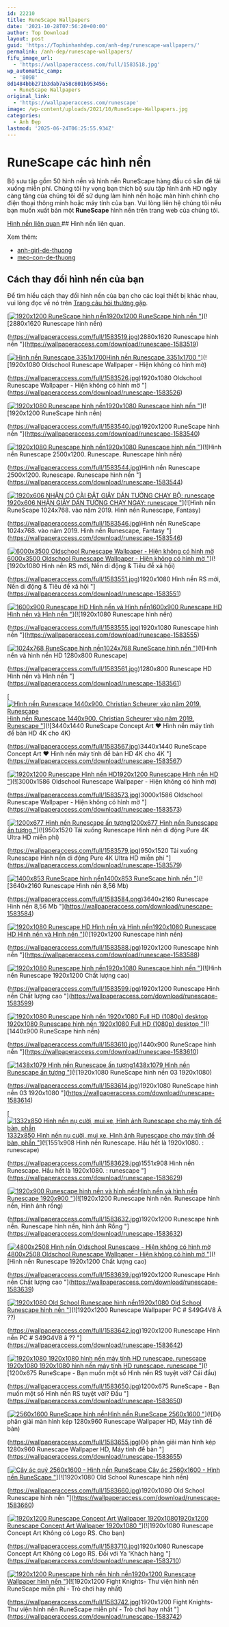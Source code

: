 ```yaml
---
id: 22210
title: RuneScape Wallpapers
date: '2021-10-28T07:56:20+00:00'
author: Top Download
layout: post
guid: 'https://Tophinhanhdep.com/anh-dep/runescape-wallpapers/'
permalink: /anh-dep/runescape-wallpapers/
fifu_image_url:
  - 'https://wallpaperaccess.com/full/1583518.jpg'
wp_automatic_camp:
  - '8098'
8d1484bbb271b3dab7a58c801b953456:
  - RuneScape Wallpapers
original_link:
  - 'https://wallpaperaccess.com/runescape'
image: /wp-content/uploads/2021/10/RuneScape-Wallpapers.jpg
categories:
  - Ảnh Đẹp
lastmod: '2025-06-24T06:25:55.934Z'
---
```

# RuneScape các hình nền

Bộ sưu tập gồm 50 hình nền và hình nền RuneScape hàng đầu có sẵn để tải xuống miễn phí. Chúng tôi hy vọng bạn thích bộ sưu tập hình ảnh HD ngày càng tăng của chúng tôi để sử dụng làm hình nền hoặc màn hình chính cho điện thoại thông minh hoặc máy tính của bạn. Vui lòng liên hệ chúng tôi nếu bạn muốn xuất bản một **RuneScape** hình nền trên trang web của chúng tôi.

[Hình nền liên quan ](#related) ## Hình nền liên quan.

   
 Xem thêm:

   
- [anh-girl-de-thuong](https://tophinhanhdep.com/gai-xinh/anh-girl-de-thuong/)
- [meo-con-de-thuong](https://tophinhanhdep.com/hinh-anh-de-thuong/meo-con-de-thuong/)

## Cách thay đổi hình nền của bạn

Để tìm hiểu cách thay đổi hình nền của bạn cho các loại thiết bị khác nhau, vui lòng đọc về nó trên [Trang câu hỏi thường gặp](https://tophinhanhdep.com/faq/).

  
[[![1920x1200 RuneScape hình nền](https://wallpaperaccess.com/full/1583518.jpg)1920x1200 RuneScape hình nền "](https://wallpaperaccess.com/download/runescape-1583518)](![2880x1620 Runescape hình nền)

(https://wallpaperaccess.com/full/1583519.jpg)2880x1620 Runescape hình nền "](https://wallpaperaccess.com/download/runescape-1583519)

[[![Hình nền Runescape 3351x1700](https://wallpaperaccess.com/full/1583522.jpg)Hình nền Runescape 3351x1700 "](https://wallpaperaccess.com/download/runescape-1583522)](![1920x1080 Oldschool Runescape Wallpaper - Hiện không có hình mờ)

(https://wallpaperaccess.com/full/1583526.jpg)1920x1080 Oldschool Runescape Wallpaper - Hiện không có hình mờ "](https://wallpaperaccess.com/download/runescape-1583526)

[[![1920x1080 Runescape hình nền](https://wallpaperaccess.com/full/1583529.jpg)1920x1080 Runescape hình nền "](https://wallpaperaccess.com/download/runescape-1583529)](![1920x1200 RuneScape hình nền)

(https://wallpaperaccess.com/full/1583540.jpg)1920x1200 RuneScape hình nền "](https://wallpaperaccess.com/download/runescape-1583540)

[[![1920x1080 Runescape hình nền](https://wallpaperaccess.com/full/1583541.jpg)1920x1080 Runescape hình nền "](https://wallpaperaccess.com/download/runescape-1583541)](![Hình nền Runescape 2500x1200.  Runescape.  Runescape hình nền)

(https://wallpaperaccess.com/full/1583544.jpg)Hình nền Runescape 2500x1200. Runescape. Runescape hình nền "](https://wallpaperaccess.com/download/runescape-1583544)

[[![1920x606 NHẬN CÓ CÀI ĐẶT GIẤY DÁN TƯỜNG CHẠY BỘ: runescape](https://wallpaperaccess.com/full/1583545.jpg)1920x606 NHẬN GIẤY DÁN TƯỜNG CHẠY NGAY: runescape "](https://wallpaperaccess.com/download/runescape-1583545)](![Hình nền RuneScape 1024x768.  vào năm 2019. Hình nền Runescape, Fantasy)

(https://wallpaperaccess.com/full/1583546.jpg)Hình nền RuneScape 1024x768. vào năm 2019. Hình nền Runescape, Fantasy "](https://wallpaperaccess.com/download/runescape-1583546)

[[![6000x3500 Oldschool Runescape Wallpaper - Hiện không có hình mờ](https://wallpaperaccess.com/full/1583548.jpg)6000x3500 Oldschool Runescape Wallpaper - Hiện không có hình mờ "](https://wallpaperaccess.com/download/runescape-1583548)](![1920x1080 Hình nền RS mới, Nền di động & Tiêu đề xã hội)

(https://wallpaperaccess.com/full/1583551.jpg)1920x1080 Hình nền RS mới, Nền di động &amp; Tiêu đề xã hội "](https://wallpaperaccess.com/download/runescape-1583551)

[[![1600x900 Runescape HD Hình nền và Hình nền](https://wallpaperaccess.com/full/1583554.jpg)1600x900 Runescape HD Hình nền và Hình nền "](https://wallpaperaccess.com/download/runescape-1583554)](![1920x1080 Runescape hình nền)

(https://wallpaperaccess.com/full/1583555.jpg)1920x1080 Runescape hình nền "](https://wallpaperaccess.com/download/runescape-1583555)

[[![1024x768 RuneScape hình nền](https://wallpaperaccess.com/full/1583560.jpg)1024x768 RuneScape hình nền "](https://wallpaperaccess.com/download/runescape-1583560)](![Hình nền và hình nền HD 1280x800 Runescape)

(https://wallpaperaccess.com/full/1583561.jpg)1280x800 Runescape HD Hình nền và Hình nền "](https://wallpaperaccess.com/download/runescape-1583561)

[[![Hình nền Runescape 1440x900.  Christian Scheurer vào năm 2019. Runescape](https://wallpaperaccess.com/full/1583563.jpg)Hình nền Runescape 1440x900. Christian Scheurer vào năm 2019. Runescape "](https://wallpaperaccess.com/download/runescape-1583563)](![3440x1440 RuneScape Concept Art ❤ Hình nền máy tính để bàn HD 4K cho 4K)

(https://wallpaperaccess.com/full/1583567.jpg)3440x1440 RuneScape Concept Art ❤ Hình nền máy tính để bàn HD 4K cho 4K "](https://wallpaperaccess.com/download/runescape-1583567)

[[![1920x1200 Runescape Hình nền HD](https://wallpaperaccess.com/full/1583570.jpg)1920x1200 Runescape Hình nền HD "](https://wallpaperaccess.com/download/runescape-1583570)](![3000x1586 Oldschool Runescape Wallpaper - Hiện không có hình mờ)

(https://wallpaperaccess.com/full/1583573.jpg)3000x1586 Oldschool Runescape Wallpaper - Hiện không có hình mờ "](https://wallpaperaccess.com/download/runescape-1583573)

[[![1200x677 Hình nền Runescape ấn tượng](https://wallpaperaccess.com/full/1583575.jpg)1200x677 Hình nền Runescape ấn tượng "](https://wallpaperaccess.com/download/runescape-1583575)](![950x1520 Tải xuống Runescape Hình nền di động Pure 4K Ultra HD miễn phí)

(https://wallpaperaccess.com/full/1583579.jpg)950x1520 Tải xuống Runescape Hình nền di động Pure 4K Ultra HD miễn phí "](https://wallpaperaccess.com/download/runescape-1583579)

[[![1400x853 RuneScape hình nền](https://wallpaperaccess.com/full/1583582.jpg)1400x853 RuneScape hình nền "](https://wallpaperaccess.com/download/runescape-1583582)](![3640x2160 Runescape Hình nền 8,56 Mb)

(https://wallpaperaccess.com/full/1583584.png)3640x2160 Runescape Hình nền 8,56 Mb "](https://wallpaperaccess.com/download/runescape-1583584)

[[![1920x1080 Runescape HD Hình nền và Hình nền](https://wallpaperaccess.com/full/1583586.jpg)1920x1080 Runescape HD Hình nền và Hình nền "](https://wallpaperaccess.com/download/runescape-1583586)](![1920x1200 Runescape hình nền)

(https://wallpaperaccess.com/full/1583588.jpg)1920x1200 Runescape hình nền "](https://wallpaperaccess.com/download/runescape-1583588)

[[![1920x1080 Runescape hình nền](https://wallpaperaccess.com/full/1583597.jpg)1920x1080 Runescape hình nền "](https://wallpaperaccess.com/download/runescape-1583597)](![Hình nền Runescape 1920x1200 Chất lượng cao)

(https://wallpaperaccess.com/full/1583599.jpg)1920x1200 Runescape Hình nền Chất lượng cao "](https://wallpaperaccess.com/download/runescape-1583599)

[[![1920x1080 Runescape hình nền 1920x1080 Full HD (1080p) desktop](https://wallpaperaccess.com/full/1583601.jpg)1920x1080 Runescape hình nền 1920x1080 Full HD (1080p) desktop "](https://wallpaperaccess.com/download/runescape-1583601)](![1440x900 RuneScape hình nền)

(https://wallpaperaccess.com/full/1583610.jpg)1440x900 RuneScape hình nền "](https://wallpaperaccess.com/download/runescape-1583610)

[[![1438x1079 Hình nền Runescape ấn tượng](https://wallpaperaccess.com/full/1583611.jpg)1438x1079 Hình nền Runescape ấn tượng "](https://wallpaperaccess.com/download/runescape-1583611)](![1920x1080 RuneScape hình nền 03 1920x1080)

(https://wallpaperaccess.com/full/1583614.jpg)1920x1080 RuneScape hình nền 03 1920x1080 "](https://wallpaperaccess.com/download/runescape-1583614)

[[![1332x850 Hình nền nụ cười, mui xe, Hình ảnh Runescape cho máy tính để bàn, phần](https://wallpaperaccess.com/full/1583622.jpg)1332x850 Hình nền nụ cười, mui xe, Hình ảnh Runescape cho máy tính để bàn, phần "](https://wallpaperaccess.com/download/runescape-1583622)](![1551x908 Hình nền Runescape.  Hầu hết là 1920x1080.  : runescape)

(https://wallpaperaccess.com/full/1583629.jpg)1551x908 Hình nền Runescape. Hầu hết là 1920x1080. : runescape "](https://wallpaperaccess.com/download/runescape-1583629)

[[![1920x900 Runescape hình nền và hình nền](https://wallpaperaccess.com/full/1583631.jpg)Hình nền và hình nền Runescape 1920x900 "](https://wallpaperaccess.com/download/runescape-1583631)](![1920x1200 Runescape hình nền.  Runescape hình nền, Hình ảnh rồng)

(https://wallpaperaccess.com/full/1583632.jpg)1920x1200 Runescape hình nền. Runescape hình nền, hình ảnh Rồng "](https://wallpaperaccess.com/download/runescape-1583632)

[[![4800x2508 Hình nền Oldschool Runescape - Hiện không có hình mờ](https://wallpaperaccess.com/full/1583635.jpg)4800x2508 Oldschool Runescape Wallpaper - Hiện không có hình mờ "](https://wallpaperaccess.com/download/runescape-1583635)](![Hình nền Runescape 1920x1200 Chất lượng cao)

(https://wallpaperaccess.com/full/1583639.jpg)1920x1200 Runescape Hình nền Chất lượng cao "](https://wallpaperaccess.com/download/runescape-1583639)

[[![1920x1080 Old School Runescape hình nền](https://wallpaperaccess.com/full/1583640.jpg)1920x1080 Old School Runescape hình nền "](https://wallpaperaccess.com/download/runescape-1583640)](![1920x1200 Runescape Wallpaper PC # S49G4V8 Ã ??)

(https://wallpaperaccess.com/full/1583642.jpg)1920x1200 Runescape Hình nền PC # S49G4V8 â ?? "](https://wallpaperaccess.com/download/runescape-1583642)

[[![1920x1080 1920x1080 hình nền máy tính HD runescape.  runescape](https://wallpaperaccess.com/full/1583646.jpg)1920x1080 1920x1080 hình nền máy tính HD runescape. runescape "](https://wallpaperaccess.com/download/runescape-1583646)](![1200x675 RuneScape - Bạn muốn một số Hình nền RS tuyệt vời?  Cái đầu)

(https://wallpaperaccess.com/full/1583650.jpg)1200x675 RuneScape - Bạn muốn một số Hình nền RS tuyệt vời? Đầu "](https://wallpaperaccess.com/download/runescape-1583650)

[[![2560x1600 RuneScape hình nền](https://wallpaperaccess.com/full/1583652.jpg)Hình nền RuneScape 2560x1600 "](https://wallpaperaccess.com/download/runescape-1583652)](![Độ phân giải màn hình kép 1280x960 Runescape Wallpaper HD, Máy tính để bàn)

(https://wallpaperaccess.com/full/1583655.jpg)Độ phân giải màn hình kép 1280x960 Runescape Wallpaper HD, Máy tính để bàn "](https://wallpaperaccess.com/download/runescape-1583655)

[[![Cây ác quỷ 2560x1600 - Hình nền RuneScape](https://wallpaperaccess.com/full/1583657.jpg) Cây ác 2560x1600 - Hình nền RuneScape "](https://wallpaperaccess.com/download/runescape-1583657)](![1920x1080 Old School Runescape hình nền)

(https://wallpaperaccess.com/full/1583660.jpg)1920x1080 Old School Runescape hình nền "](https://wallpaperaccess.com/download/runescape-1583660)

[[![1920x1200 Runescape Concept Art Wallpaper 1920x1080](https://wallpaperaccess.com/full/1583694.jpg)1920x1200 Runescape Concept Art Wallpaper 1920x1080 "](https://wallpaperaccess.com/download/runescape-1583694)](![1920x1080 Runescape Concept Art Không có Logo RS.  Cho bạn)

(https://wallpaperaccess.com/full/1583710.jpg)1920x1080 Runescape Concept Art Không có Logo RS. Đối với Ya 'Khách hàng "](https://wallpaperaccess.com/download/runescape-1583710)

[[![1920x1200 Runescape hình nền hình nền](https://wallpaperaccess.com/full/1583736.jpg)1920x1200 Runescape Wallpaper hình nền "](https://wallpaperaccess.com/download/runescape-1583736)](![1920x1200 Fight Knights- Thư viện hình nền RuneScape miễn phí - Trò chơi hay nhất)

(https://wallpaperaccess.com/full/1583742.jpg)1920x1200 Fight Knights- Thư viện hình nền RuneScape miễn phí - Trò chơi hay nhất "](https://wallpaperaccess.com/download/runescape-1583742)
